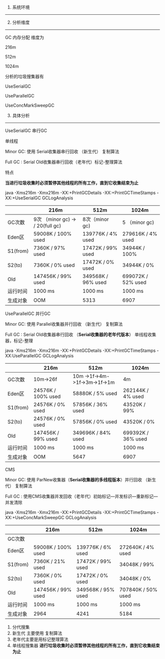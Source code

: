 1. 系统环境
-----------------

2. 分析维度
-----------------

GC 内存分配 维度为  

216m   

512m   

1024m

分析的垃圾搜集器有

UseSerialGC 

UseParallelGC

UseConcMarkSweepGC

3. 具体分析
-----------------

UseSerialGC 串行GC

单线程

Minor GC: 使用  Serial收集器串行回收 （新生代） 复制算法

Full GC  : Serial Old收集器串行回收（老年代）标记-整理算法

特点

**当进行垃圾收集时必须暂停其他线程的所有工作，直到它收集结束为止**

java -Xms216m -Xmx216m  -XX:+PrintGCDetails -XX:+PrintGCTimeStamps -XX:+UseSerialGC GCLogAnalysis

|          | 216m                              | 512m                         | 1024m                     |
| -------- | --------------------------------- | ---------------------------- | ------------------------- |
| GC次数   | 9次 （minor gc)  -> / 20(full gc) | 8次（minor gc)               | 5 （minor gc)             |
| Eden区   | 59008K    /    100% used          | 139776K    /    4% used      | 279616K    /   4% used    |
| S1(from) | 7360K      /    97% used          | 17472K      /    99% used    | 34944K      /     100%    |
| S2(to)   | 7360K      /    0% used           | 17472K      /    0% used     | 34944K      /     0%      |
| Old      | 147456K  /    99% used            | 349568K    /        96% used | 699072K    /     52% used |
| 运行时间 | 1000 ms                           | 1000 ms                      | 1000 ms                   |
| 生成对象 | OOM                               | 5313                         | 6907                      |



UseParallelGC  并行GC

Minor GC: 使用 Parallel收集器并行回收 （新生代） 复制算法

Full GC  : Serial Old收集器串行回收 （**Serial收集器的老年代版本**） 单线程收集器，标记-整理

java -Xms216m -Xmx216m  -XX:+PrintGCDetails -XX:+PrintGCTimeStamps -XX:UseParallelGC GCLogAnalysis

|          | 216m                     | 512m                         | 1024m                     |
| -------- | ------------------------ | ---------------------------- | ------------------------- |
| GC次数   | 10m->26f                 | 10m ->1f->4m->1f->3m->1f->1m | 4m                        |
| Eden区   | 24576K    /    100% used | 58880K    /    5% used       | 262144K    /   4% used    |
| S1(from) | 24576K      /    0% used | 57856K      /    36% used    | 43520K      /     99%     |
| S2(to)   | 24576K      /    0% used | 57856K      /    0% used     | 43520K      /     0%      |
| Old      | 147456K  /    99% used   | 349696K    /        84% used | 699392K    /     36% used |
| 运行时间 | 1000 ms                  | 1000 ms                      | 1000 ms                   |
| 生成对象 | OOM                      | 5647                         | 6907                      |

CMS

Minor GC: 使用  ParNew收集器（**Serial收集器的多线程版本**）并行回收  （新生代） 复制算法

Full GC  : 使用CMS收集器并发回收（老年代）初始标记—并发标识—重新标记—并发清除



java -Xms216m -Xmx216m  -XX:+PrintGCDetails -XX:+PrintGCTimeStamps -XX:+UseConcMarkSweepGC GCLogAnalysis



|          | 216m                     | 512m                        | 1024m                     |
| -------- | ------------------------ | --------------------------- | ------------------------- |
| GC次数   |                          |                             |                           |
| Eden区   | 59008K    /    100% used | 139776K    /    6% used     | 272640K    /   4% used    |
| S1(from) | 7360K      /    21% used | 17472K      /    99% used   | 34048K      /     99%     |
| S2(to)   | 7360K      /    0% used  | 17472K      /    0% used    | 34048K      /     0%      |
| Old      | 147456K  /    99% used   | 349568K    /       95% used | 707840K    /     50% used |
| 运行时间 | 1000 ms                  | 1000 ms                     | 1000 ms                   |
| 生成对象 | 2964                     | 4241                        | 5184                      |



1. 分代搜集
2. 新生代 主要使用 复制算法
3. 老年代主要是用标记整理算法
4. 单线程搜集器 **进行垃圾收集时必须暂停其他线程的所有工作，直到它收集结束为止**

